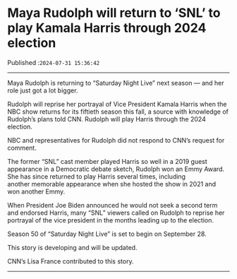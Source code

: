 # Maya Rudolph will return to ‘SNL’ to play Kamala Harris through 2024 election

Published :`2024-07-31 15:36:42`

---

Maya Rudolph is returning to “Saturday Night Live” next season — and her role just got a lot bigger.

Rudolph will reprise her portrayal of Vice President Kamala Harris when the NBC show returns for its fiftieth season this fall, a source with knowledge of Rudolph’s plans told CNN. Rudolph will play Harris through the 2024 election.

NBC and representatives for Rudolph did not respond to CNN’s request for comment.

The former “SNL” cast member played Harris so well in a 2019 guest appearance in a Democratic debate sketch, Rudolph won an Emmy Award. She has since returned to play Harris several times, including another memorable appearance when she hosted the show in 2021 and won another Emmy.

When President Joe Biden announced he would not seek a second term and endorsed Harris, many “SNL” viewers called on Rudolph to reprise her portrayal of the vice president in the months leading up to the election.

Season 50 of “Saturday Night Live” is set to begin on September 28.

This story is developing and will be updated.

CNN’s Lisa France contributed to this story.

---

